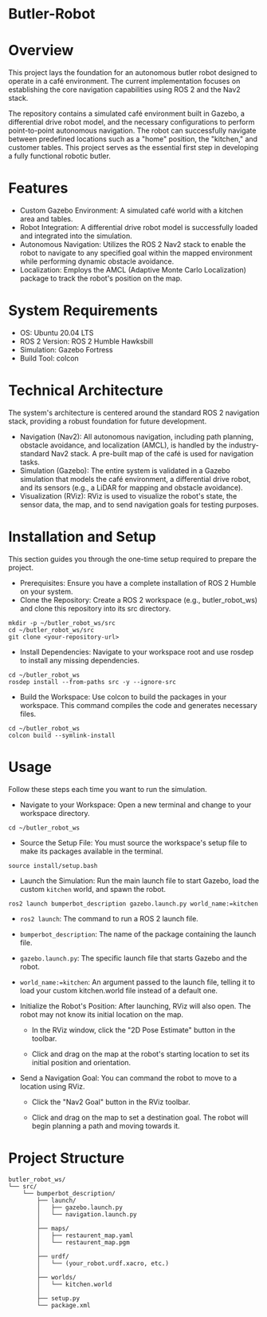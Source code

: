 # Butler-Robot

# Overview
This project lays the foundation for an autonomous butler robot designed to operate in a café environment. The current implementation focuses on establishing the core navigation capabilities using ROS 2 and the Nav2 stack.

The repository contains a simulated café environment built in Gazebo, a differential drive robot model, and the necessary configurations to perform point-to-point autonomous navigation. The robot can successfully navigate between predefined locations such as a "home" position, the "kitchen," and customer tables. This project serves as the essential first step in developing a fully functional robotic butler.

# Features
* Custom Gazebo Environment: A simulated café world with a kitchen area and tables.
* Robot Integration: A differential drive robot model is successfully loaded and integrated into the simulation.
* Autonomous Navigation: Utilizes the ROS 2 Nav2 stack to enable the robot to navigate to any specified goal within the mapped environment while performing dynamic obstacle avoidance.
* Localization: Employs the AMCL (Adaptive Monte Carlo Localization) package to track the robot's position on the map.

# System Requirements

* OS: Ubuntu 20.04 LTS
* ROS 2 Version: ROS 2 Humble Hawksbill
* Simulation: Gazebo Fortress
* Build Tool: colcon

# Technical Architecture
The system's architecture is centered around the standard ROS 2 navigation stack, providing a robust foundation for future development.

* Navigation (Nav2): All autonomous navigation, including path planning, obstacle avoidance, and localization (AMCL), is handled by the industry-standard Nav2 stack. A pre-built map of the café is used for navigation tasks.
* Simulation (Gazebo): The entire system is validated in a Gazebo simulation that models the café environment, a differential drive robot, and its sensors (e.g., a LiDAR for mapping and obstacle avoidance).
* Visualization (RViz): RViz is used to visualize the robot's state, the sensor data, the map, and to send navigation goals for testing purposes.

# Installation and Setup
This section guides you through the one-time setup required to prepare the project.

* Prerequisites:
Ensure you have a complete installation of ROS 2 Humble on your system.
* Clone the Repository:
Create a ROS 2 workspace (e.g., butler_robot_ws) and clone this repository into its src directory.

```
mkdir -p ~/butler_robot_ws/src
cd ~/butler_robot_ws/src
git clone <your-repository-url>
```

* Install Dependencies:
Navigate to your workspace root and use rosdep to install any missing dependencies.

```
cd ~/butler_robot_ws
rosdep install --from-paths src -y --ignore-src
```

* Build the Workspace:
Use colcon to build the packages in your workspace. This command compiles the code and generates necessary files.

```
cd ~/butler_robot_ws
colcon build --symlink-install
```

# Usage
Follow these steps each time you want to run the simulation.

* Navigate to your Workspace:
Open a new terminal and change to your workspace directory.

```
cd ~/butler_robot_ws
```

* Source the Setup File:
You must source the workspace's setup file to make its packages available in the terminal.

```
source install/setup.bash
```

* Launch the Simulation:
Run the main launch file to start Gazebo, load the custom ```kitchen``` world, and spawn the robot.

```
ros2 launch bumperbot_description gazebo.launch.py world_name:=kitchen
```

  * ```ros2 launch```: The command to run a ROS 2 launch file.

  * ```bumperbot_description```: The name of the package containing the launch file.

  * ```gazebo.launch.py```: The specific launch file that starts Gazebo and the robot.

  * ```world_name:=kitchen```: An argument passed to the launch file, telling it to load your custom kitchen.world file       instead of a default one.

* Initialize the Robot's Position:
After launching, RViz will also open. The robot may not know its initial location on the map.

  * In the RViz window, click the "2D Pose Estimate" button in the toolbar.

  * Click and drag on the map at the robot's starting location to set its initial position and orientation.

* Send a Navigation Goal:
You can command the robot to move to a location using RViz.

  * Click the "Nav2 Goal" button in the RViz toolbar.

  * Click and drag on the map to set a destination goal. The robot will begin planning a path and moving towards it.

# Project Structure

```
butler_robot_ws/
└── src/
    └── bumperbot_description/
        ├── launch/
        │   ├── gazebo.launch.py
        │   └── navigation.launch.py
        │
        ├── maps/
        │   ├── restaurent_map.yaml
        │   └── restaurent_map.pgm
        │
        ├── urdf/
        │   └── (your_robot.urdf.xacro, etc.)
        │
        ├── worlds/
        │   └── kitchen.world
        │
        ├── setup.py
        └── package.xml

```
